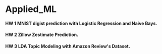 # Applied_ML

#### HW 1 MNIST digist prediction with Logistic Regression and Naive Bays. 

#### HW 2 Zillow Zestimate Prediction. 

#### HW 3 LDA Topic Modeling with Amazon Review's Dataset. 

